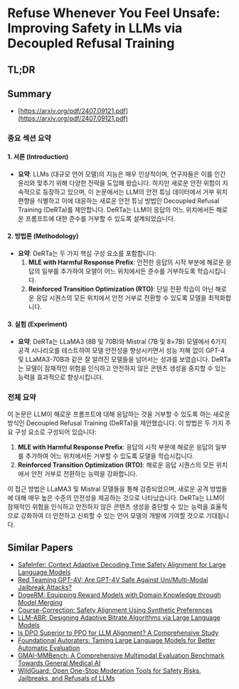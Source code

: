 # Refuse Whenever You Feel Unsafe: Improving Safety in LLMs via Decoupled Refusal Training
## TL;DR
## Summary
- [https://arxiv.org/pdf/2407.09121.pdf](https://arxiv.org/pdf/2407.09121.pdf)

### 중요 섹션 요약

#### 1. 서론 (Introduction)
- **요약**: LLMs (대규모 언어 모델)의 지능은 매우 인상적이며, 연구자들은 이를 인간 윤리와 맞추기 위해 다양한 전략을 도입해 왔습니다. 하지만 새로운 안전 위험이 지속적으로 등장하고 있으며, 이 논문에서는 LLM의 안전 튜닝 데이터에서 거부 위치 편향을 식별하고 이에 대응하는 새로운 안전 튜닝 방법인 Decoupled Refusal Training (DeRTa)를 제안합니다. DeRTa는 LLM이 응답의 어느 위치에서든 해로운 프롬프트에 대한 준수를 거부할 수 있도록 설계되었습니다.

#### 2. 방법론 (Methodology)
- **요약**: DeRTa는 두 가지 핵심 구성 요소를 포함합니다:
  1. **MLE with Harmful Response Prefix**: 안전한 응답의 시작 부분에 해로운 응답의 일부를 추가하여 모델이 어느 위치에서든 준수를 거부하도록 학습시킵니다.
  2. **Reinforced Transition Optimization (RTO)**: 단일 전환 학습이 아닌 해로운 응답 시퀀스의 모든 위치에서 안전 거부로 전환할 수 있도록 모델을 최적화합니다.

#### 3. 실험 (Experiment)
- **요약**: DeRTa는 LLaMA3 (8B 및 70B)와 Mistral (7B 및 8×7B) 모델에서 6가지 공격 시나리오를 테스트하여 모델 안전성을 향상시키면서 성능 저해 없이 GPT-4 및 LLaMA3-70B과 같은 잘 알려진 모델들을 넘어서는 성과를 보였습니다. DeRTa는 모델이 잠재적인 위험을 인식하고 안전하지 않은 콘텐츠 생성을 중지할 수 있는 능력을 효과적으로 향상시킵니다.

### 전체 요약

이 논문은 LLM이 해로운 프롬프트에 대해 응답하는 것을 거부할 수 있도록 하는 새로운 방식인 Decoupled Refusal Training (DeRTa)을 제안했습니다. 이 방법은 두 가지 주요 구성 요소로 구성되어 있습니다:
1. **MLE with Harmful Response Prefix**: 응답의 시작 부분에 해로운 응답의 일부를 추가하여 어느 위치에서든 거부할 수 있도록 모델을 학습시킵니다.
2. **Reinforced Transition Optimization (RTO)**: 해로운 응답 시퀀스의 모든 위치에서 안전 거부로 전환하는 능력을 강화합니다.

이 접근 방법은 LLaMA3 및 Mistral 모델들을 통해 검증되었으며, 새로운 공격 방법들에 대해 매우 높은 수준의 안전성을 제공하는 것으로 나타났습니다. DeRTa는 LLM이 잠재적인 위험을 인식하고 안전하지 않은 콘텐츠 생성을 중단할 수 있는 능력을 효율적으로 강화하여 더 안전하고 신뢰할 수 있는 언어 모델의 개발에 기여할 것으로 기대됩니다.

## Similar Papers
- [SafeInfer: Context Adaptive Decoding Time Safety Alignment for Large Language Models](2406.12274.md)
- [Red Teaming GPT-4V: Are GPT-4V Safe Against Uni/Multi-Modal Jailbreak Attacks?](2404.03411.md)
- [DogeRM: Equipping Reward Models with Domain Knowledge through Model Merging](2407.01470.md)
- [Course-Correction: Safety Alignment Using Synthetic Preferences](2407.16637.md)
- [LLM-ABR: Designing Adaptive Bitrate Algorithms via Large Language Models](2404.01617.md)
- [Is DPO Superior to PPO for LLM Alignment? A Comprehensive Study](2404.10719.md)
- [Foundational Autoraters: Taming Large Language Models for Better Automatic Evaluation](2407.10817.md)
- [GMAI-MMBench: A Comprehensive Multimodal Evaluation Benchmark Towards General Medical AI](2408.03361.md)
- [WildGuard: Open One-Stop Moderation Tools for Safety Risks, Jailbreaks, and Refusals of LLMs](2406.18495.md)
